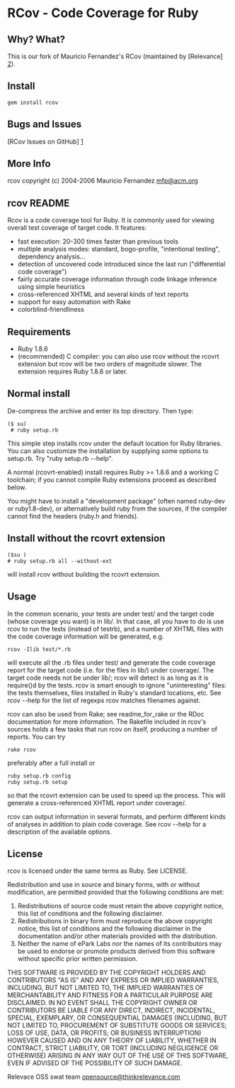 # RCov - Code Coverage for Ruby

## Why? What?

This is our fork of Mauricio Fernandez's RCov (maintained by [Relevance] [2]).

## Install

    gem install rcov

## Bugs and Issues

[RCov Issues on GitHub] [1]

  [1]: http://github.com/relevance/rcov/issues/ "RCov Issues"
  [2]: http://thinkrelevance.com "Relevance"

## More Info

rcov  copyright (c) 2004-2006 Mauricio Fernandez <mfp@acm.org>

## rcov README

Rcov is a code coverage tool for Ruby. It is commonly used for viewing overall test coverage of target code. It features:

* fast execution: 20-300 times faster than previous tools
* multiple analysis modes: standard, bogo-profile, "intentional testing",  dependency analysis...
* detection of uncovered code introduced since the last run ("differential code coverage")
* fairly accurate coverage information through code linkage inference using simple heuristics
* cross-referenced XHTML and several kinds of text reports
* support for easy automation with Rake
* colorblind-friendliness

## Requirements

* Ruby 1.8.6
* (recommended) C compiler: you can also use rcov without the rcovrt extension but rcov will be two orders of magnitude slower. The extension requires Ruby 1.8.6 or later.

## Normal install

De-compress the archive and enter its top directory.
Then type:

	($ su)
	 # ruby setup.rb

This simple step installs rcov under the default location for Ruby libraries.  You can also customize the installation by supplying some options to setup.rb.  Try "ruby setup.rb --help".

A normal (rcovrt-enabled) install requires Ruby >= 1.8.6 and a working C toolchain; if you cannot compile Ruby extensions proceed as described below.

You might have to install a "development package" (often named ruby-dev or ruby1.8-dev), or alternatively build ruby from the sources, if the compiler cannot find the headers (ruby.h and friends).

## Install without the rcovrt extension

	($su )
	# ruby setup.rb all --without-ext

will install rcov without building the rcovrt extension.
  
## Usage

In the common scenario, your tests are under test/ and the target code (whose coverage you want) is in lib/. In that case, all you have to do is use rcov to run the tests (instead of testrb), and a number of XHTML files with the code coverage information will be generated, e.g.

	rcov -Ilib test/*.rb

will execute all the .rb files under test/ and generate the code coverage report for the target code (i.e. for the files in lib/) under coverage/. The target code needs not be under lib/; rcov will detect is as long as it is
require()d by the tests. rcov is smart enough to ignore "uninteresting" files: the tests themselves, files installed in Ruby's standard locations, etc.  See  rcov --help  for the list of regexps rcov matches filenames against.

rcov can also be used from Rake; see readme_for_rake or the RDoc documentation for more information.  The Rakefile included in rcov's sources holds a few tasks that run rcov on itself, producing a number of reports. You can try

	rake rcov

  preferably after a full install or

	ruby setup.rb config
	ruby setup.rb setup

so that the rcovrt extension can be used to speed up the process. This will generate a cross-referenced XHTML report under coverage/.

rcov can output information in several formats, and perform different kinds of analyses in addition to plain code coverage.  See  rcov --help  for a description of the available options.

## License

rcov is licensed under the same terms as Ruby. See LICENSE.

Redistribution and use in source and binary forms, with or without modification, are permitted provided that the following conditions are met:

1. Redistributions of source code must retain the above copyright notice, this list of conditions and the following disclaimer.
2. Redistributions in binary form must reproduce the above copyright notice, this list of conditions and the following disclaimer in the documentation and/or other materials provided with the distribution.
3. Neither the name of ePark Labs nor the names of its contributors may be used to endorse or promote products derived from this software without specific prior written permission.

THIS SOFTWARE IS PROVIDED BY THE COPYRIGHT HOLDERS AND CONTRIBUTORS "AS IS" AND ANY EXPRESS OR IMPLIED WARRANTIES, INCLUDING, BUT NOT LIMITED TO, THE IMPLIED WARRANTIES OF MERCHANTABILITY AND FITNESS FOR A PARTICULAR PURPOSE ARE
DISCLAIMED. IN NO EVENT SHALL THE COPYRIGHT OWNER OR CONTRIBUTORS BE LIABLE FOR ANY DIRECT, INDIRECT, INCIDENTAL, SPECIAL, EXEMPLARY, OR CONSEQUENTIAL DAMAGES (INCLUDING, BUT NOT LIMITED TO, PROCUREMENT OF SUBSTITUTE GOODS OR SERVICES; LOSS OF USE, DATA, OR PROFITS; OR BUSINESS INTERRUPTION) HOWEVER CAUSED AND ON ANY THEORY OF LIABILITY, WHETHER IN CONTRACT, STRICT LIABILITY, OR TORT (INCLUDING NEGLIGENCE OR OTHERWISE) ARISING IN ANY WAY OUT OF THE USE OF THIS SOFTWARE, EVEN IF ADVISED OF THE POSSIBILITY OF SUCH DAMAGE.

Relevace OSS swat team <opensource@thinkrelevance.com>
